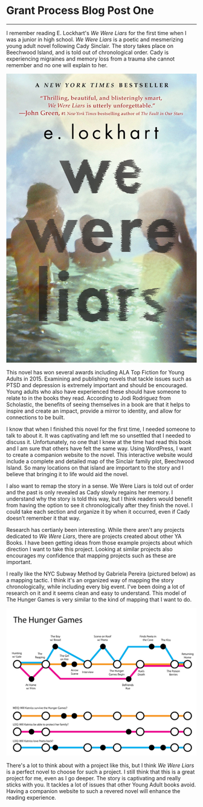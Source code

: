 # Grant Process Blog Post One
---
I remember reading E. Lockhart's *We Were Liars* for the first time when I was a junior in high school. *We Were Liars* is a poetic and mesmerizing young adult novel following Cady Sinclair. The story takes place on Beechwood Island, and is told out of chronological order. Cady is experiencing migraines and memory loss from a trauma she cannot remember and no one will explain to her.

![We Were Liars Cover](https://github.com/maggiestyers/About-Me/blob/master/Images/WeWereLiars.jpg?raw=true)

This novel has won several awards including ALA Top Fiction for Young Adults in 2015. Examining and publishing novels that tackle issues such as PTSD and depression is extremely important and should be encouraged. Young adults who also have experienced these should have someone to relate to in the books they read. According to Jodi Rodriguez from Scholastic, the benefits of seeing themselves in a book are that it helps to inspire and create an impact, provide a mirror to identity, and allow for connections to be built. 

I know that when I finished this novel for the first time, I needed someone to talk to about it. It was captivating and left me so unsettled that I needed to discuss it. Unfortunately, no one that I knew at the time had read this book and I am sure that others have felt the same way. Using WordPress, I want to create a companion website to the novel. This interactive website would include a complete and detailed map of the Sinclair family plot, Beechwood Island. So many locations on that island are important to the story and I believe that bringing it to life would aid the novel. 

I also want to remap the story in a sense. We Were Liars is told out of order and the past is only revealed as Cady slowly regains her memory. I understand why the story is told this way, but I think readers would benefit from having the option to see it chronologically after they finish the novel. I could take each section and organize it by when it occurred, even if Cady doesn’t remember it that way. 

Research has certianly been interesting. While there aren't any projects dedicated to *We Were Liars*, there are projects created about other YA Books. I have been getting ideas from those example projects about which direction I want to take this project. Looking at similar projects also encourages my confidence that mapping projects such as these are important.

I really like the NYC Subway Method by Gabriela Pereira (pictured below) as a mapping tactic. I think it's an organized way of mapping the story chronologically, while including every big event. I've been doing a lot of research on it and it seems clean and easy to understand. This model of The Hunger Games is very similar to the kind of mapping that I want to do.

![Hunger Games Subway Map](https://github.com/maggiestyers/About-Me/blob/master/Images/THG_Map.jpg?raw=true)

There's a lot to think about with a project like this, but I think *We Were Liars* is a perfect novel to choose for such a project. I still think that this is a great project for me, even as I go deeper. The story is captivating and really sticks with you. It tackles a lot of issues that other Young Adult books avoid. Having a companion website to such a revered novel will enhance the reading experience.
